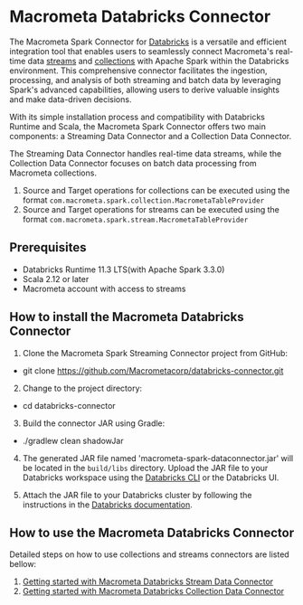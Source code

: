 # Macrometa Databricks Connector

The Macrometa Spark Connector for [Databricks](https://www.databricks.com/) is a versatile and efficient integration tool that enables users to seamlessly connect Macrometa's real-time data [streams](https://www.macrometa.com/docs/streams/) and [collections](https://www.macrometa.com/docs/collections/) with Apache Spark within the Databricks environment. This comprehensive connector facilitates the ingestion, processing, and analysis of both streaming and batch data by leveraging Spark's advanced capabilities, allowing users to derive valuable insights and make data-driven decisions.

With its simple installation process and compatibility with Databricks Runtime and Scala, the Macrometa Spark Connector offers two main components: a Streaming Data Connector and a Collection Data Connector. 

The Streaming Data Connector handles real-time data streams, while the Collection Data Connector focuses on batch data processing from Macrometa collections. 

1. Source and Target operations for collections can be executed using the format `com.macrometa.spark.collection.MacrometaTableProvider`
2. Source and Target operations for streams can be executed using the format `com.macrometa.spark.stream.MacrometaTableProvider`

## Prerequisites

- Databricks Runtime 11.3 LTS(with Apache Spark 3.3.0)
- Scala 2.12 or later
- Macrometa account with access to streams

## How to install the Macrometa Databricks Connector

1. Clone the Macrometa Spark Streaming Connector project from GitHub:

- git clone https://github.com/Macrometacorp/databricks-connector.git

2. Change to the project directory:

- cd databricks-connector

3. Build the connector JAR using Gradle:

- ./gradlew clean shadowJar

4. The generated JAR file named 'macrometa-spark-dataconnector.jar' will be located in the `build/libs` directory. Upload the JAR file to your Databricks workspace using the [Databricks CLI](https://docs.databricks.com/dev-tools/cli/index.html) or the Databricks UI.

5. Attach the JAR file to your Databricks cluster by following the instructions in the [Databricks documentation](https://docs.databricks.com/libraries/cluster-libraries.html#install-a-library-on-a-cluster).

## How to use the Macrometa Databricks Connector

Detailed steps on how to use collections and streams connectors are listed bellow:
1. [Getting started with Macrometa Databricks Stream Data Connector](GETTING_STARTED_WITH_STREAM_DATA_CONNECTOR.md)
2. [Getting started with Macrometa Databricks Collection Data Connector](GETTING_STARTED_WITH_COLLECTION_DATA_CONNECTOR.md)

